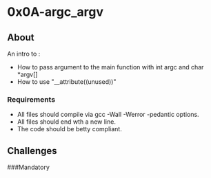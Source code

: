 # 0x0A-argc_argv
## About
An intro to :
- How to pass argument to the main function with int argc and char *argv[]
- How to use \"__attribute((unused))\"

### Requirements
- All files should compile via gcc -Wall -Werror -pedantic options.
- All files should end wth a new line.
- The code should be betty compliant.

## Challenges
###Mandatory

